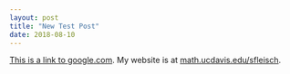 ```yaml
---
layout: post
title: "New Test Post"
date: 2018-08-10
---
```


[This is a link to google.com](http://google.com/).  My website is at [math.ucdavis.edu/sfleisch](https://www.math.ucdavis.edu/~sfleisch/).